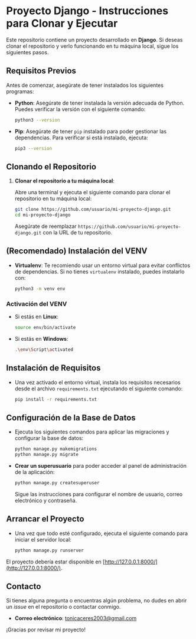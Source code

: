 
# Proyecto Django - Instrucciones para Clonar y Ejecutar

Este repositorio contiene un proyecto desarrollado en **Django**. Si deseas clonar el repositorio y verlo funcionando en tu máquina local, sigue los siguientes pasos.

## Requisitos Previos

Antes de comenzar, asegúrate de tener instalados los siguientes programas:

- **Python**: Asegúrate de tener instalada la versión adecuada de Python. Puedes verificar la versión con el siguiente comando:
  ```bash
  python3 --version
  ```

- **Pip**: Asegúrate de tener `pip` instalado para poder gestionar las dependencias. Para verificar si está instalado, ejecuta:
  ```bash
  pip3 --version
  ```

## Clonando el Repositorio

1. **Clonar el repositorio a tu máquina local**:

   Abre una terminal y ejecuta el siguiente comando para clonar el repositorio en tu máquina local:

   ```bash
   git clone https://github.com/usuario/mi-proyecto-django.git
   cd mi-proyecto-django
   ```
   Asegúrate de reemplazar `https://github.com/usuario/mi-proyecto-django.git` con la URL de tu repositorio.

## (Recomendado) Instalación del VENV

- **Virtualenv**: Te recomiendo usar un entorno virtual para evitar conflictos de dependencias. Si no tienes `virtualenv` instalado, puedes instalarlo con:

  ```bash
  python3 -m venv env
  ```

### Activación del VENV

- Si estás en **Linux**:

  ```bash
  source env/bin/activate
  ```

- Si estás en **Windows**:

  ```bash
  .\env\Script\activated
  ```

## Instalación de Requisitos

- Una vez activado el entorno virtual, instala los requisitos necesarios desde el archivo `requirements.txt` ejecutando el siguiente comando:

  ```bash
  pip install -r requirements.txt
  ```

## Configuración de la Base de Datos

- Ejecuta los siguientes comandos para aplicar las migraciones y configurar la base de datos:

  ```bash
  python manage.py makemigrations
  python manage.py migrate
  ```

- **Crear un superusuario** para poder acceder al panel de administración de la aplicación:

  ```bash
  python manage.py createsuperuser
  ```

  Sigue las instrucciones para configurar el nombre de usuario, correo electrónico y contraseña.

## Arrancar el Proyecto

- Una vez que todo esté configurado, ejecuta el siguiente comando para iniciar el servidor local:

  ```bash
  python manage.py runserver
  ```

El proyecto debería estar disponible en [http://127.0.0.1:8000/](http://127.0.0.1:8000/).

## Contacto

Si tienes alguna pregunta o encuentras algún problema, no dudes en abrir un _issue_ en el repositorio o contactar conmigo.

- **Correo electrónico**: [tonicaceres2003@gmail.com](mailto:tonicaceres2003@gmail.com)

¡Gracias por revisar mi proyecto!
